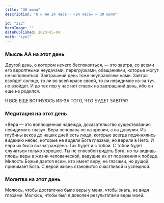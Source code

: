 ```yaml
---
title: "30 июля"
description: "Я и АА 24 часа - «24 часа» — 30 июля"

id: "212"
heroImage: ""
datePublished: 2023-05-04
moth: "iyul"
---
```


### Мысль АА на этот день

Другой день, о котором нечего беспокоиться, — это завтра, со всеми его
вероятными неудачами, перегрузками, обещаниями, которые могут не исполниться.
Завтрашний день тоже неуправляем нами. Завтра взойдет солнце, то ли во всей
красе своей, то ли невидимое из-за туч, но взойдет. И до тех пор у нас нет
ставок на завтрашний день, ибо он еще не родился.

Я ВСЕ ЕЩЕ ВОЛНУЮСЬ ИЗ-ЗА ТОГО, ЧТО БУДЕТ ЗАВТРА?

### Медитация на этот день

«Вера — это воплощенная надежда, доказательство существования невидимого
глазу». Вера основана не на зрении, а на доверии. Из глубины веков до наших
дней есть люди, которые всегда подчинялись видению небес, которые не видели
Бога глазами, но верили в Него. И вера их была вознаграждена. Так будет и с
тобой. С тобой будет случаться только хорошее. Ты не способен видеть Бога, но
ты видишь плоды веры в жизни человеческой, ведущие их от поражения к победе.
Милость Божья дается всем, кто имеет веру; не глазами, но душой принимает
Бога. С верой жизнь становится счастливой и успешной.

### Молитва на этот день

Молюсь, чтобы достаточно было веры у меня, чтобы знать, не видя глазами.
Молюсь, чтобы был я доволен результатами веры моей.
